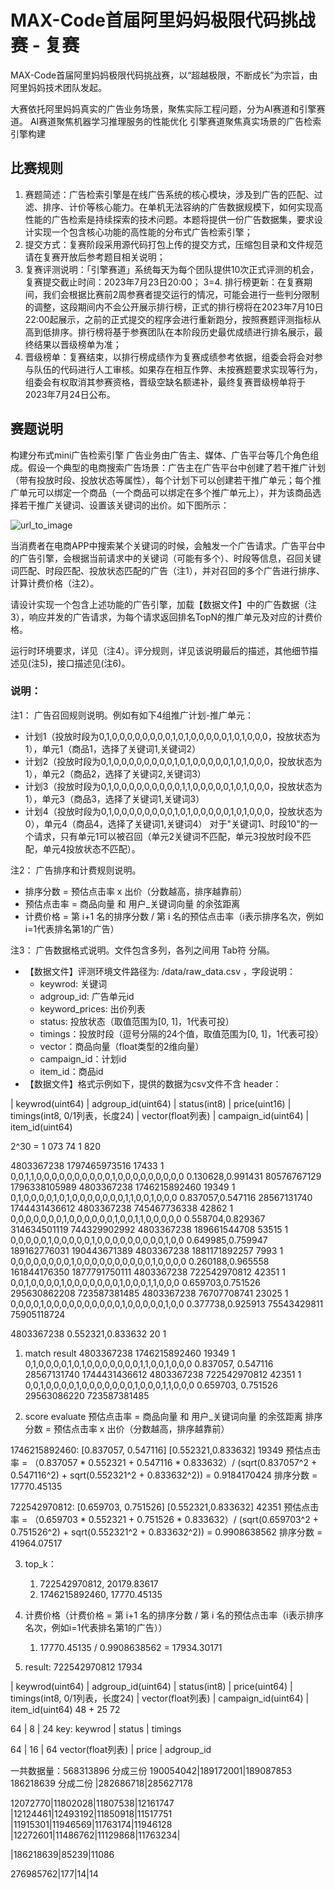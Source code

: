 # MAX-Code首届阿里妈妈极限代码挑战赛 - 复赛

MAX-Code首届阿里妈妈极限代码挑战赛，以“超越极限，不断成长”为宗旨，由阿里妈妈技术团队发起。

大赛依托阿里妈妈真实的广告业务场景，聚焦实际工程问题，分为AI赛道和引擎赛道。
AI赛道聚焦机器学习推理服务的性能优化
引擎赛道聚焦真实场景的广告检索引擎构建

## 比赛规则
1. 赛题简述：广告检索引擎是在线广告系统的核心模块，涉及到广告的匹配、过滤、排序、计价等核心能力。在单机无法容纳的广告数据规模下，如何实现高性能的广告检索是持续探索的技术问题。本题将提供一份广告数据集，要求设计实现一个包含核心功能的高性能的分布式广告检索引擎；
2. 提交方式：复赛阶段采用源代码打包上传的提交方式，压缩包目录和文件规范请在复赛开放后参考题目相关说明；
3. 复赛评测说明：「引擎赛道」系统每天为每个团队提供10次正式评测的机会，复赛提交截止时间：2023年7月23日20:00；
3=4. 排行榜更新：在复赛期间，我们会根据比赛前2周参赛者提交运行的情况，可能会进行一些判分限制的调整，这段期间内不会公开展示排行榜，正式的排行榜将在2023年7月10日22:00起展示，之前的正式提交的程序会进行重新跑分，按照赛题评测指标从高到低排序。排行榜将基于参赛团队在本阶段历史最优成绩进行排名展示，最终结果以晋级榜单为准；
1. 晋级榜单：复赛结束，以排行榜成绩作为复赛成绩参考依据，组委会将会对参与队伍的代码进行人工审核。如果存在相互作弊、未按赛题要求实现等行为，组委会有权取消其参赛资格，晋级空缺名额递补，最终复赛晋级榜单将于2023年7月24日公布。

## 赛题说明
构建分布式mini广告检索引擎
广告业务由广告主、媒体、广告平台等几个角色组成。假设一个典型的电商搜索广告场景：广告主在广告平台中创建了若干推广计划（带有投放时段、投放状态等属性），每个计划下可以创建若干推广单元；每个推广单元可以绑定一个商品（一个商品可以绑定在多个推广单元上），并为该商品选择若干推广关键词、设置该关键词的出价。如下图所示：

![url_to_image](https://uploadfiles.nowcoder.com/images/20230625/0_1687694798402/F9B74D31491659546B143BA388266646)

当消费者在电商APP中搜索某个关键词的时候，会触发一个广告请求。广告平台中的广告引擎，会根据当前请求中的关键词（可能有多个）、时段等信息，召回关键词匹配、时段匹配、投放状态匹配的广告（注1），并对召回的多个广告进行排序、计算计费价格（注2）。

请设计实现一个包含上述功能的广告引擎，加载【数据文件】中的广告数据（注3），响应并发的广告请求，为每个请求返回排名TopN的推广单元及对应的计费价格。

运行时环境要求，详见（注4）。评分规则，详见该说明最后的描述，其他细节描述见(注5)，接口描述见(注6)。

### 说明：
注1：
广告召回规则说明。例如有如下4组推广计划-推广单元：
+ 计划1（投放时段为0,1,0,0,0,0,0,0,0,0,1,0,1,0,0,0,0,0,1,0,1,0,0,0，投放状态为1），单元1（商品1，选择了关键词1,关键词2）
+ 计划2（投放时段为0,1,0,0,0,0,0,0,0,0,1,0,1,0,0,0,0,0,1,0,1,0,0,0，投放状态为1），单元2（商品2，选择了关键词2,关键词3）
+ 计划3（投放时段为0,1,0,0,0,0,0,0,0,0,0,1,1,0,0,0,0,0,1,0,1,0,0,0，投放状态为1），单元3（商品3，选择了关键词1,关键词3）
+ 计划4（投放时段为0,1,0,0,0,0,0,0,0,0,1,0,1,0,0,0,0,0,1,0,1,0,0,0，投放状态为0），单元4（商品4，选择了关键词1,关键词4）
对于"关键词1、时段10"的一个请求，只有单元1可以被召回（单元2关键词不匹配，单元3投放时段不匹配，单元4投放状态不匹配）。

注2：
广告排序和计费规则说明。
+ 排序分数 = 预估点击率 x 出价（分数越高，排序越靠前）
+ 预估点击率 = 商品向量 和 用户_关键词向量 的余弦距离
+ 计费价格 = 第 i+1 名的排序分数 / 第 i 名的预估点击率（i表示排序名次，例如i=1代表排名第1的广告）

注3：
广告数据格式说明。文件包含多列，各列之间用 Tab符 分隔。
+ 【数据文件】评测环境文件路径为: /data/raw_data.csv ，字段说明：
  + keywrod: 关键词
  + adgroup_id: 广告单元id
  + keyword_prices: 出价列表
  + status: 投放状态（取值范围为[0, 1]，1代表可投）
  + timings：投放时段（逗号分隔的24个值，取值范围为[0, 1]，1代表可投）
  + vector：商品向量（float类型的2维向量）
  + campaign_id：计划id
  + item_id：商品id
+ 【数据文件】格式示例如下，提供的数据为csv文件不含 header：

| keywrod(uint64)   | adgroup_id(uint64)  | status(int8) | price(uint16) 
| timings(int8, 0/1列表，长度24) | vector(float列表) | campaign_id(uint64) | item_id(uint64)

2^30 = 1 073 74 1 820

4803367238	1797465973516	17433	1	0,0,1,1,0,0,0,0,0,0,0,0,0,0,1,0,0,0,0,0,0,0,0,0	0.130628,0.991431	80576767129     1796338105989
4803367238	1746215892460	19349	1	0,1,0,0,0,0,1,0,1,0,0,0,0,0,0,0,1,1,0,0,1,0,0,0	0.837057,0.547116	28567131740	    1744431436612
4803367238	745467736338	42862	1	0,0,0,0,0,0,0,1,0,0,0,0,0,0,1,0,0,1,1,0,0,0,0,0	0.558704,0.829367	314634501119	744329902992
4803367238	189661544708	53515	1	0,0,0,0,0,1,0,0,0,0,0,1,0,0,0,0,0,0,0,0,0,1,0,0	0.649985,0.759947	189162776031	190443671389
4803367238	1881171892257	7993	1	0,0,0,0,0,0,0,0,1,0,0,0,0,0,0,0,0,0,0,1,0,0,0,0	0.260188,0.965558	161844176350	1877791750111
4803367238	722542970812	42351	1	0,0,1,0,0,0,0,1,0,0,0,0,0,0,0,1,0,0,0,1,1,0,0,0	0.659703,0.751526	295630862208	723587381485
4803367238	76707708741	    23025	1	0,0,0,0,1,0,0,0,0,0,0,0,0,0,0,1,0,0,0,0,0,1,0,0	0.377738,0.925913	75543429811	    75905118724

4803367238	0.552321,0.833632	20	1

1. match result
4803367238	1746215892460	19349	1	0,1,0,0,0,0,1,0,1,0,0,0,0,0,0,0,1,1,0,0,1,0,0,0	0.837057, 0.547116	28567131740	1744431436612
4803367238	722542970812	42351	1	0,0,1,0,0,0,0,1,0,0,0,0,0,0,0,1,0,0,0,1,1,0,0,0	0.659703, 0.751526	29563086220 723587381485

1. score evaluate
预估点击率 = 商品向量 和 用户_关键词向量 的余弦距离
排序分数 = 预估点击率 x 出价（分数越高，排序越靠前）

1746215892460:
    [0.837057, 0.547116] [0.552321,0.833632]
    19349
    预估点击率 = （0.837057 * 0.552321 + 0.547116 * 0.833632）/ (sqrt(0.837057^2 + 0.547116^2) + sqrt(0.552321^2 + 0.833632^2))
             = 0.9184170424
    排序分数 = 17770.45135

722542970812:
    [0.659703, 0.751526] [0.552321,0.833632]
    42351
    预估点击率 = （0.659703 * 0.552321 + 0.751526 * 0.833632）/ (sqrt(0.659703^2 + 0.751526^2) + sqrt(0.552321^2 + 0.833632^2))
             = 0.9908638562
    排序分数 = 41964.07517

3. top_k：
   1. 722542970812, 20179.83617
   2. 1746215892460, 17770.45135

4. 计费价格（计费价格 = 第 i+1 名的排序分数 / 第 i 名的预估点击率（i表示排序名次，例如i=1代表排名第1的广告））
   1. 17770.45135 / 0.9908638562 = 17934.30171

5. result:
  722542970812	17934




| keywrod(uint64)   | adgroup_id(uint64)  | status(int8) | price(uint64) 
| timings(int8, 0/1列表，长度24) | vector(float列表) | campaign_id(uint64) | item_id(uint64)
48 + 25 72

64 | 8 | 24
key: keywrod | status | timings 

64 | 16 | 64
vector(float列表) | price | adgroup_id 


一共数据量：568313896
分成三份
190054042|189172001|189087853
186218639
分成二份
|282686718|285627178

12072770|11802028|11807538|12161747
|12124461|12493192|11850918|11517751
|11915301|11946569|11763174|11946128
|12272601|11486762|11129868|11763234|

|186218639|85239|11086

276985762|177|14|14